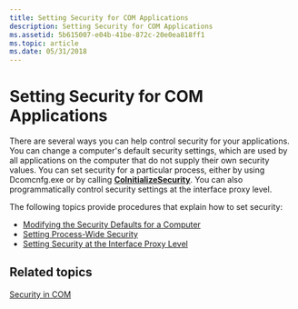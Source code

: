 ```yaml
---
title: Setting Security for COM Applications
description: Setting Security for COM Applications
ms.assetid: 5b615007-e04b-41be-872c-20e0ea818ff1
ms.topic: article
ms.date: 05/31/2018
---
```


# Setting Security for COM Applications

There are several ways you can help control security for your applications. You can change a computer's default security settings, which are used by all applications on the computer that do not supply their own security values. You can set security for a particular process, either by using Dcomcnfg.exe or by calling [**CoInitializeSecurity**](/windows/desktop/api/combaseapi/nf-combaseapi-coinitializesecurity). You can also programmatically control security settings at the interface proxy level.

The following topics provide procedures that explain how to set security:

-   [Modifying the Security Defaults for a Computer](modifying-the-security-defaults-for-a-computer.md)
-   [Setting Process-Wide Security](setting-processwide-security.md)
-   [Setting Security at the Interface Proxy Level](setting-security-at-the-interface-proxy-level.md)

## Related topics

<dl> <dt>

[Security in COM](security-in-com.md)
</dt> </dl>

 

 





